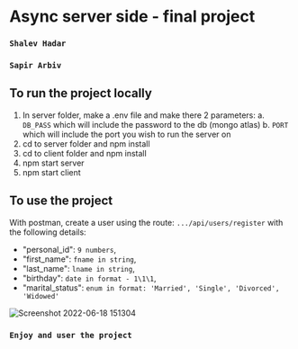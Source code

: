 # Async server side - final project

### `Shalev Hadar`
### `Sapir Arbiv`

## To run the project locally

1. In server folder, make a .env file and make there 2 parameters:
  a. `DB_PASS` which will include the password to the db (mongo atlas)
  b. `PORT` which will include the port you wish to run the server on
2. cd to server folder and npm install
3. cd to client folder and npm install
4. npm start server
5. npm start client

## To use the project

With postman, create a user using the route: `.../api/users/register`
with the following details:

- "personal_id": `9 numbers`,
- "first_name": `fname in string`,
- "last_name": `lname in string`,
- "birthday": `date in format - 1\1\1`,
- "marital_status": `enum in format: 'Married', 'Single', 'Divorced', 'Widowed'`

![Screenshot 2022-06-18 151304](https://user-images.githubusercontent.com/76647060/174437091-f46d9d35-451c-40ac-b1be-9eb8b79f1862.png)

### `Enjoy and user the project`
